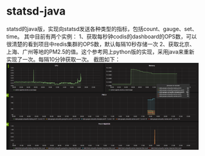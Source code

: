 # statsd-java
statsd的java版，实现向statsd发送各种类型的指标，包括count、gauge、set、time。
其中目前有两个实例：
1、获取每秒钟codis的dashboard的OPS数，可以很清楚的看到项目中redis集群的OPS数，默认每隔10秒存储一次
2、获取北京、上海、广州等地的PM2.5的值。这个参考网上python版的实现，采用java来重新实现了一次。每隔10分钟获取一次。
截图如下：
![image](https://github.com/16boke/statsd-java/blob/master/images/QQ截图20160616183710.png)